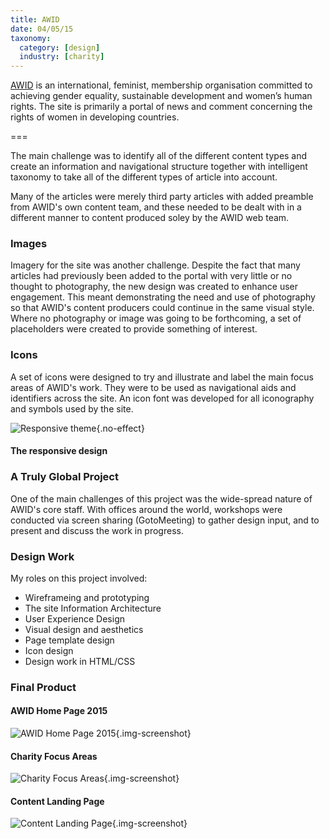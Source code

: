 ```yaml
---
title: AWID
date: 04/05/15
taxonomy:
  category: [design]
  industry: [charity]
---
```


<a href="http://www.awid.org" target="_blank">AWID</a> is an international, feminist, membership organisation committed to achieving gender equality, sustainable development and women’s human rights. The site is primarily a portal of news and comment concerning the rights of women in developing countries.

===


The main challenge was to identify all of the different content types and create an information and navigational structure together with intelligent taxonomy to take all of the different types of article into account.

Many of the articles were merely third party articles with added preamble from AWID's own content team, and these needed to be dealt with in a different manner to content produced soley by the AWID web team.

### Images
Imagery for the site was another challenge.  Despite the fact that many articles had previously been added to the portal with very little or no thought to photography, the new design was created to enhance user engagement. This meant demonstrating the need and use of photography so that AWID's content producers could continue in the same visual style. Where no photography or image was going to be forthcoming, a set of placeholders were created to provide something of interest.

### Icons
A set of icons were designed to try and illustrate and label the main focus areas of AWID's work.  They were to be used as navigational aids and identifiers across the site.  An icon font was developed for all iconography and symbols used by the site.

![Responsive theme](awid-responsive.jpg){.no-effect}
#### The responsive design

### A Truly Global Project

One of the main challenges of this project was the wide-spread nature of AWID's core staff.  With offices around the world, workshops were conducted via screen sharing (GotoMeeting) to gather design input, and to present and discuss the work in progress.  

### Design Work

My roles on this project involved:
* Wireframeing and prototyping
* The site Information Architecture
* User Experience Design
* Visual design and aesthetics
* Page template design
* Icon design
* Design work in HTML/CSS


### Final Product

#### AWID Home Page 2015
![AWID Home Page 2015](awid_home.jpg){.img-screenshot}
#### Charity Focus Areas
![Charity Focus Areas](awid_focus.jpg){.img-screenshot}
#### Content Landing Page
![Content Landing Page](awid_content.jpg){.img-screenshot}



